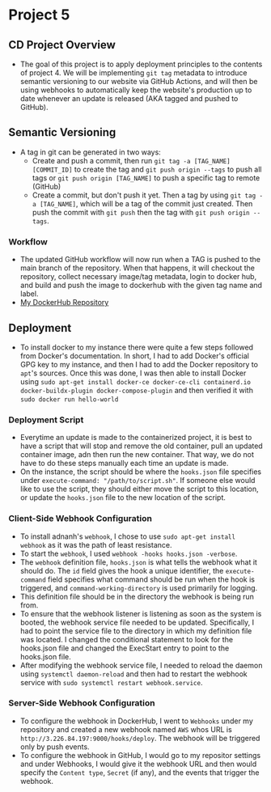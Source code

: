 # Project 5
## CD Project Overview
- The goal of this project is to apply deployment principles to the contents of project 4. We will be implementing `git tag` metadata to introduce semantic versioning to our website via GitHub Actions, and will then be using webhooks to automatically keep the website's production up to date whenever an update is released (AKA tagged and pushed to GitHub).

## Semantic Versioning
- A tag in git can be generated in two ways:
    - Create and push a commit, then run `git tag -a [TAG_NAME] [COMMIT_ID]` to create the tag and `git push origin --tags` to push all tags or `git push origin [TAG_NAME]` to push a specific tag to remote (GitHub)
    - Create a commit, but don't push it yet. Then a tag by using `git tag -a [TAG_NAME]`, which will be a tag of the commit just created. Then push the commit with `git push` then the tag with `git push origin --tags`.
### Workflow
- The updated GitHub workflow will now run when a TAG is pushed to the main branch of the repository. When that happens, it will checkout the repository, collect necessary image/tag metadata, login to docker hub, and build and push the image to dockerhub with the given tag name and label.
- [My DockerHub Repository](https://hub.docker.com/repository/docker/isabwami/sabwami-project4/general) 

## Deployment
- To install docker to my instance there were quite a few steps followed from Docker's documentation. In short, I had to add Docker's official GPG key to my instance, and then I had to add the Docker repository to `apt`'s sources. Once this was done, I was then able to install Docker using `sudo apt-get install docker-ce docker-ce-cli containerd.io docker-buildx-plugin docker-compose-plugin` and then verified it with `sudo docker run hello-world`
### Deployment Script
- Everytime an update is made to the containerized project, it is best to have a script that will stop and remove the old container, pull an updated container image, adn then run the new container. That way, we do not have to do these steps manually each time an update is made.  
- On the instance, the script should be where the `hooks.json` file specifies under `execute-command: "/path/to/script.sh"`. If someone else would like to use the script, they should either move the script to this location, or update the `hooks.json` file to the new location of the script.
### Client-Side Webhook Configuration
- To install adnanh's `webhook`, I chose to use `sudo apt-get install webhook` as it was the path of least resistance.
- To start the `webhook`, I used `webhook -hooks hooks.json -verbose`.
- The `webhook` definition file, `hooks.json` is what tells the webhook what it should do. The `id` field gives the hook a unique identifier, the `execute-command` field specifies what command should be run when the hook is triggered, and `command-working-directory` is used primarily for logging.
- This definition file should be in the directory the webhook is being run from.
- To ensure that the webhook listener is listening as soon as the system is booted, the webhook service file needed to be updated. Specifically, I had to point the service file to the directory in which my definition file was located. I changed the conditional statement to look for the hooks.json file and changed the ExecStart entry to point to the hooks.json file.
- After modifying the webhook service file, I needed to reload the daemon using `systemctl daemon-reload` and then had to restart the webhook service with `sudo systemctl restart webhook.service`.
### Server-Side Webhook Configuration
- To configure the webhook in DockerHub, I went to `Webhooks` under my repository and created a new webhook named `AWS` whos URL is `http://3.226.84.197:9000/hooks/deploy`. The webhook will be triggered only by push events.
- To configure the webhook in GitHub, I would go to my repositor settings and under Webhooks, I would give it the webhook URL and then would specify the `Content type`, `Secret` (if any), and the events that trigger the webhook. 